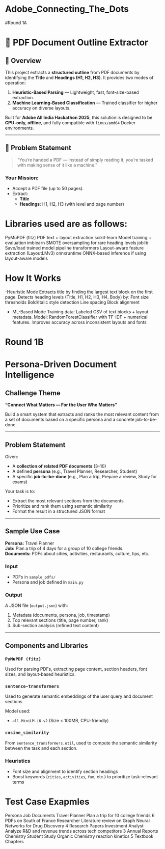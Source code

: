 # Adobe_Connecting_The_Dots
#Round 1A
# 🧠 PDF Document Outline Extractor

## 🚀 Overview

This project extracts a **structured outline** from PDF documents by identifying the **Title** and **Headings (H1, H2, H3)**. It provides two modes of operation:

1. **Heuristic-Based Parsing** — Lightweight, fast, font-size-based extraction.
2. **Machine Learning-Based Classification** — Trained classifier for higher accuracy on diverse layouts.

Built for **Adobe All India Hackathon 2025**, this solution is designed to be **CPU-only, offline**, and fully compatible with `linux/amd64` Docker environments.

---

## 🎯 Problem Statement

> “You’re handed a PDF — instead of simply reading it, you’re tasked with making sense of it like a machine.”

### Your Mission:
- Accept a PDF file (up to 50 pages).
- Extract:
  - **Title**
  - **Headings**: H1, H2, H3 (with level and page number)
# Libraries used are as follows:
PyMuPDF (fitz)	          PDF text + layout extraction
scikit-learn	            Model training + evaluation
imblearn	                SMOTE oversampling for rare heading levels
joblib	                  Save/load trained model pipeline
transformers            	Layout-aware feature extraction (LayoutLMv3)
onnxruntime             	ONNX-based inference if using layout-aware models
#  How It Works
-Heuristic Mode
Extracts title by finding the largest text block on the first page.
Detects heading levels (Title, H1, H2, H3, H4, Body) by:
Font size thresholds
Bold/Italic style detection
Line spacing
Block alignment

- ML-Based Mode 
Training data: Labeled CSV of text blocks + layout metadata.
Model: RandomForestClassifier with TF-IDF + numerical features.
Improves accuracy across inconsistent layouts and fonts

# Round 1B
#  Persona-Driven Document Intelligence

##  Challenge Theme
**“Connect What Matters — For the User Who Matters”**

Build a smart system that extracts and ranks the most relevant content from a set of documents based on a specific persona and a concrete job-to-be-done.

---

##  Problem Statement
Given:
- A **collection of related PDF documents** (3–10)
- A defined **persona** (e.g., Travel Planner, Researcher, Student)
- A specific **job-to-be-done** (e.g., Plan a trip, Prepare a review, Study for exams)

Your task is to:
- Extract the most relevant sections from the documents
- Prioritize and rank them using semantic similarity
- Format the result in a structured JSON format

---

##  Sample Use Case
**Persona:** Travel Planner  
**Job:** Plan a trip of 4 days for a group of 10 college friends.  
**Documents:** PDFs about cities, activities, restaurants, culture, tips, etc.

### Input
- PDFs in `sample_pdfs/`
- Persona and job defined in `main.py`

###  Output
A JSON file (`output.json`) with:
1. Metadata (documents, persona, job, timestamp)
2. Top relevant sections (title, page number, rank)
3. Sub-section analysis (refined text content)

---

## Components and Libraries

### `PyMuPDF (fitz)`
Used for parsing PDFs, extracting page content, section headers, font sizes, and layout-based heuristics.

### `sentence-transformers`
Used to generate semantic embeddings of the user query and document sections.

Model used:
- `all-MiniLM-L6-v2`         (Size < 100MB, CPU-friendly)

### `cosine_similarity`
From `sentence_transformers.util`, used to compute the semantic similarity between the task and each section.

###  Heuristics
- Font size and alignment to identify section headings
- Boost keywords (`cities`, `activities`, `fun`, etc.) to prioritize task-relevant terms

# Test Case Exapmles
Persona	              Job	                                                               Documents
Travel Planner	      Plan a trip for 10 college friends	                               6 PDFs on South of France
Researcher          	Literature review on Graph Neural Networks for Drug Discovery    	 4 Research Papers
Investment Analyst	  Analyze R&D and revenue trends across tech competitors	           3 Annual Reports
Chemistry Student	    Study Organic Chemistry reaction kinetics                          5 Textbook Chapters
